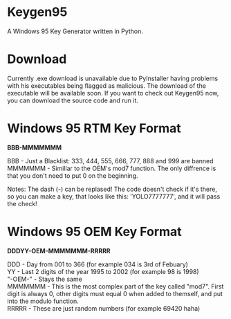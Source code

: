 # Keygen95
A Windows 95 Key Generator written in Python.

# Download
Currently .exe download is unavailable due to PyInstaller having problems with his executables being flagged as malicious. The download of the executable will be available soon. If you want to check out Keygen95 now, you can download the source code and run it.

# Windows 95 RTM Key Format
**BBB-MMMMMMM**

BBB - Just a Blacklist: 333, 444, 555, 666, 777, 888 and 999 are banned <br>
MMMMMMM - Simillar to the OEM's mod7 function. The only diffrence is that you don't need to put 0 on the beginning.

Notes:
The dash (-) can be replased! The code doesn't check if it's there, so you can make a key, that looks like this: 'YOLO7777777', and it will pass the check!

# Windows 95 OEM Key Format
**DDDYY-OEM-MMMMMMM-RRRRR**

DDD - Day from 001 to 366 (for example 034 is 3rd of Febuary) <br>
YY - Last 2 digits of the year 1995 to 2002 (for example 98 is 1998) <br>
"-OEM-" - Stays the same <br>
MMMMMMM - This is the most complex part of the key called "mod7". First digit is always 0, other digits must equal 0 when added to themself, and put into the modulo function. <br>
RRRRR - These are just random numbers (for example 69420 haha)

